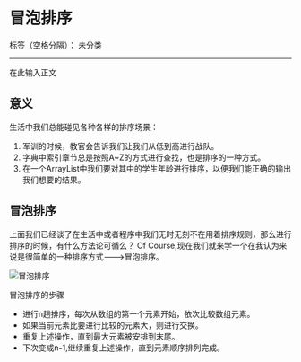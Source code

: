 # 冒泡排序 

标签（空格分隔）： 未分类

---

在此输入正文

## 意义
生活中我们总能碰见各种各样的排序场景：
 

 1. 军训的时候，教官会告诉我们让我们从低到高进行战队。
 2. 字典中索引章节总是按照A~Z的方式进行查找，也是排序的一种方式。
 3. 在一个ArrayList中我们要对其中的学生年龄进行排序，以便我们能正确的输出我们想要的结果。
 
## 冒泡排序
上面我们已经谈了在生活中或者程序中我们无时无刻不在用着排序规则，那么进行排序的时候，有什么方法论可循么？
Of Course,现在我们就来学一个在我认为来说是很简单的一种排序方式--->冒泡排序。

![冒泡排序][1]


  [1]: https://timgsa.baidu.com/timg?image&quality=80&size=b9999_10000&sec=1520748067974&di=42a974675d0b8c4fc02cd8e1e53d2c71&imgtype=0&src=http://hiphotos.baidu.com/doc/pic/item/0823dd54564e92581d2a7c679582d158ccbf4e19.jpg
  
  冒泡排序的步骤
  
  

 - 进行n趟排序，每次从数组的第一个元素开始，依次比较数组元素。
 - 如果当前元素比要进行比较的元素大，则进行交换。
 - 重复上述操作，直到最大元素被安排到末尾。
 - 下次变成n-1,继续重复上述操作，直到元素顺序排列完成。
